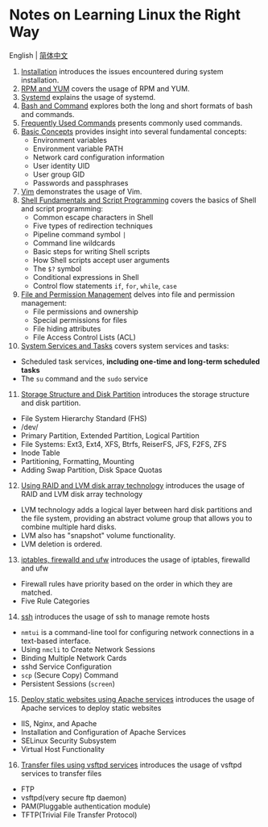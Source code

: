 # Notes on Learning Linux the Right Way

English | [简体中文](README_cn.md)

1. [Installation](1.installation.md) introduces the issues encountered during system installation.
2. [RPM and YUM](2.RPM_and_YUM.md) covers the usage of RPM and YUM.
3. [Systemd](3.systemd.md) explains the usage of systemd.
4. [Bash and Command](4.bash_and_command.md) explores both the long and short formats of bash and commands.
5. [Frequently Used Commands](5.frequently_command.md) presents commonly used commands.
6. [Basic Concepts](6.basic_concept.md) provides insight into several fundamental concepts:
   - Environment variables
   - Environment variable PATH
   - Network card configuration information
   - User identity UID
   - User group GID
   - Passwords and passphrases
7. [Vim](7.vim.md) demonstrates the usage of Vim.
8. [Shell Fundamentals and Script Programming](8.Shell_Fundamentals_and_Script_Programming.md) covers the basics of Shell and script programming:
   - Common escape characters in Shell
   - Five types of redirection techniques
   - Pipeline command symbol `|`
   - Command line wildcards
   - Basic steps for writing Shell scripts
   - How Shell scripts accept user arguments
   - The `$?` symbol
   - Conditional expressions in Shell
   - Control flow statements `if`, `for`, `while`, `case`
9. [File and Permission Management](9.File_and_Permission_Management.md) delves into file and permission management:
   - File permissions and ownership
   - Special permissions for files
   - File hiding attributes
   - File Access Control Lists (ACL)
10. [System Services and Tasks](10.System_Services_and_Tasks.md) covers system services and tasks:
   - Scheduled task services, **including one-time and long-term scheduled tasks**
   - The `su` command and the `sudo` service
11. [Storage Structure and Disk Partition](11.Storage-structure-and-disk-partition.md) introduces the storage structure and disk partition.
   - File System Hierarchy Standard (FHS)
   - /dev/
   - Primary Partition, Extended Partition, Logical Partition
   - File Systems: Ext3, Ext4, XFS, Btrfs, ReiserFS, JFS, F2FS, ZFS
   - Inode Table
   - Partitioning, Formatting, Mounting
   - Adding Swap Partition, Disk Space Quotas
12. [Using RAID and LVM disk array technology](12.Using_RAID_and_LVM_disk_array_technology.md) introduces the usage of RAID and LVM disk array technology
   - LVM technology adds a logical layer between hard disk partitions and the file system, providing an abstract volume group that allows you to combine multiple hard disks.
   - LVM also has "snapshot" volume functionality.
   - LVM deletion is ordered.
13. [iptables, firewalld and ufw](13.iptables_firewalld_and_ufw.md) introduces the usage of iptables, firewalld and ufw
   - Firewall rules have priority based on the order in which they are matched.
   - Five Rule Categories
14. [ssh](14.ssh.md) introduces the usage of ssh to manage remote hosts
   - `nmtui` is a command-line tool for configuring network connections in a text-based interface.
   - Using `nmcli` to Create Network Sessions
   - Binding Multiple Network Cards
   - sshd Service Configuration
   - `scp` (Secure Copy) Command
   - Persistent Sessions (`screen`)
15. [Deploy static websites using Apache services](15.Deploy_static_websites_using_Apache_services.md) introduces the usage of Apache services to deploy static websites
   - IIS, Nginx, and Apache
   - Installation and Configuration of Apache Services
   - SELinux Security Subsystem
   - Virtual Host Functionality
16. [Transfer files using vsftpd services](16.Transfer_files_using_vsftpd_services.md) introduces the usage of vsftpd services to transfer files
   - FTP
   - vsftpd(very secure ftp daemon)
   - PAM(Pluggable authentication module)
   - TFTP(Trivial File Transfer Protocol)